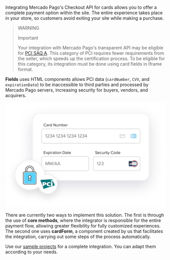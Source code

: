 Integrating Mercado Pago's Checkout API for cards allows you to offer a complete payment option within the site. The entire experience takes place in your store, so customers avoid exiting your site while making a purchase.

> WARNING
> 
> Important
> 
> Your integration with Mercado Pago's transparent API may be eligible for [PCI SAQ A](https://www.mercadopago[FAKER][URL][DOMAIN]/developers/en/guides/security/pci-v2). This category of PCI requires fewer requirements from the seller, which speeds up the certification process. To be eligible for this category, its integration must be done using card fields in Iframe format.

**Fields** uses HTML components allows PCI data (`cardNumber`, `CVV`, and `expirationDate`) to be inaccessible to third parties and processed by Mercado Pago servers, increasing security for buyers, vendors, and acquirers.

![Fields](/images/api/api-integration-introv2-en.png)

There are currently two ways to implement this solution. The first is through the use of **core methods**, where the integrator is responsible for the entire payment flow, allowing greater flexibility for fully customized experiences. The second one uses **cardForm**, a component created by us that facilitates the integration, carrying out some steps of the process automatically.

Use our [sample projects](#bookmark_sample_projects) for a complete integration. You can adapt them according to your needs.